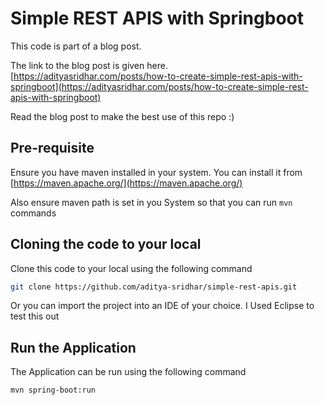 # Simple REST APIS with Springboot

This code is part of a blog post.

The link to the blog post is given here.
[https://adityasridhar.com/posts/how-to-create-simple-rest-apis-with-springboot](https://adityasridhar.com/posts/how-to-create-simple-rest-apis-with-springboot)

Read the blog post to make the best use of this repo :)

## Pre-requisite

Ensure you have maven installed in your system. You can install it from [https://maven.apache.org/](https://maven.apache.org/)

Also ensure maven path is set in you System so that you can run `mvn` commands

## Cloning the code to your local

Clone this code to your local using the following command

```bash
git clone https://github.com/aditya-sridhar/simple-rest-apis.git
```

Or you can import the project into an IDE of your choice. I Used Eclipse to test this out

## Run the Application

The Application can be run using the following command 

```bash
mvn spring-boot:run
```
